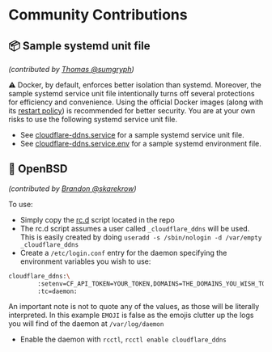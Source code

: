 # Community Contributions

## 📦 Sample systemd unit file

_(contributed by [Thomas @sumgryph](https://github.com/symgryph))_

⚠️ Docker, by default, enforces better isolation than systemd. Moreover, the sample systemd service unit file intentionally turns off several protections for efficiency and convenience. Using the official Docker images (along with its [restart policy](https://docs.docker.com/engine/reference/run/#restart-policies---restart)) is recommended for better security. You are at your own risks to use the following systemd service unit file.

- See [cloudflare-ddns.service](./linux/cloudflare-ddns.service) for a sample systemd service unit file.
- See [cloudflare-ddns.service.env](./linux/cloudflare-ddns.service.env) for a sample systemd environment file.

## 🐡 OpenBSD

_(contributed by [Brandon @skarekrow](https://github.com/skarekrow))_

To use:
- Simply copy the [rc.d](./openbsd/cloudflare_ddns) script located in the repo
- The rc.d script assumes a user called `_cloudflare_ddns` will be used. This is easily created by doing `useradd -s /sbin/nologin -d /var/empty _cloudflare_ddns`
- Create a `/etc/login.conf` entry for the daemon specifying the environment variables you wish to use:

```sh
cloudflare_ddns:\
        :setenv=CF_API_TOKEN=YOUR_TOKEN,DOMAINS=THE_DOMAINS_YOU_WISH_TO_USE,EMOJI=false:\
        :tc=daemon:

```

An important note is not to quote any of the values, as those will be literally interpreted. In this example `EMOJI` is false as the emojis clutter up the logs you will find of the daemon at `/var/log/daemon`
- Enable the daemon with `rcctl`, `rcctl enable cloudflare_ddns`
